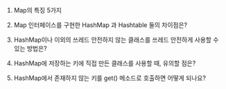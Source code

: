 1. Map의 특징 5가지

2. Map 인터페이스를 구현한 HashMap 과 Hashtable 둘의 차이점은?

3. HashMap이나 이외의 쓰레드 안전하지 않는 클래스를 쓰레드 안전하게 사용할 수 있는 방법은?

4. HashMap에 저장하는 키에 직접 만든 클래스를 사용할 때, 유의할 점은?

5. HashMap에서 존재하지 않는 키를 get() 메소드로 호출하면 어떻게 되나요?

